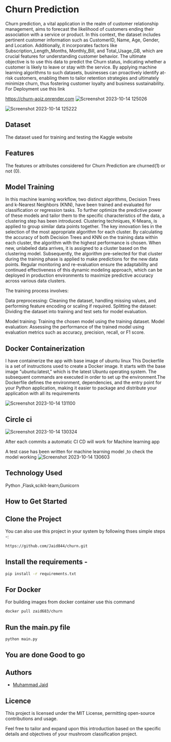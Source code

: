 
# Churn Prediction
 Churn prediction, a vital application in the realm of customer relationship management, aims to forecast the likelihood of customers ending their association with a service or product. In this context, the dataset includes pertinent customer information such as CustomerID, Name, Age, Gender, and Location. Additionally, it incorporates factors like Subscription_Length_Months, Monthly_Bill, and Total_Usage_GB, which are crucial features for understanding customer behavior. The ultimate objective is to use this data to predict the Churn status, indicating whether a customer is likely to leave or stay with the service. By applying machine learning algorithms to such datasets, businesses can proactively identify at-risk customers, enabling them to tailor retention strategies and ultimately minimize churn, thus fostering customer loyalty and business sustainability.
For Deployment use this link

 
https://churn-aoiz.onrender.com
![Screenshot 2023-10-14 125026](https://github.com/Jaid844/churn/assets/112820053/6b64575f-e3ed-4c71-88b4-e53a0f759948)


![Screenshot 2023-10-14 125222](https://github.com/Jaid844/churn/assets/112820053/5a30a1c5-5619-4c7b-adcd-ceb4557c353a)

## Dataset
The dataset used for training and testing the Kaggle website 

## Features
The features or attributes considered for Churn Prediction are churned(1) or not (0).
## Model Training
In this machine learning workflow, two distinct algorithms, Decision Trees and k-Nearest Neighbors (KNN), have been trained and evaluated for classification or regression tasks. To further optimize the predictive power of these models and tailor them to the specific characteristics of the data, a clustering step has been introduced. Clustering techniques,  K-Means, is applied to group similar data points together. The key innovation lies in the selection of the most appropriate algorithm for each cluster. By calculating the accuracy of both Decision Trees and KNN on the training data within each cluster, the algorithm with the highest performance is chosen. When new, unlabeled data arrives, it is assigned to a cluster based on the clustering model. Subsequently, the algorithm pre-selected for that cluster during the training phase is applied to make predictions for the new data points. Regular monitoring and re-evaluation ensure the adaptability and continued effectiveness of this dynamic modeling approach, which can be deployed in production environments to maximize predictive accuracy across various data clusters.

The training process involves:

Data preprocessing: Cleaning the dataset, handling missing values, and performing feature encoding or scaling if required.
Splitting the dataset: Dividing the dataset into training and test sets for model evaluation.

Model training: Training the chosen model using the training dataset.
Model evaluation: Assessing the performance of the trained model using evaluation metrics such as accuracy, precision, recall, or F1 score.
## Docker Containerization 
I have  containerize the app with base image of ubuntu linux
This Dockerfile is a set of instructions used to create a Docker image. It starts with the base image "ubuntu:latest," which is the latest Ubuntu operating system. The subsequent commands are executed in order to set up the environment.The Dockerfile defines the environment, dependencies, and the entry point for your Python application, making it easier to package and distribute your application with all its requirements

![Screenshot 2023-10-14 131100](https://github.com/Jaid844/churn/assets/112820053/1c416aa6-0009-4cb3-a5e2-b6bc92cddc2b)
## Circle ci 
![Screenshot 2023-10-14 130324](https://github.com/Jaid844/churn/assets/112820053/5bf1b89d-e029-4961-afea-f8306b31fc0e)

After each commits a automatic CI CD  will work  for Machine learning app

A test case has been written for machine learning model ,to check the model working 
![Screenshot 2023-10-14 130603](https://github.com/Jaid844/churn/assets/112820053/fa2525ec-52c9-4438-8b75-307c01bfcdd2)

## Technology Used
Python ,Flask,scikit-learn,Gunicorn
## How to Get Started

## Clone the Project

You can also use this project in your system by following thses simple steps -:

```bash
https://github.com/Jaid844/churn.git
```

## Install the requirements -
```bash
pip install -r requirements.txt
```

## For Docker 
For building images from docker container use this command
```bash
docker pull zaid683/churn
```



## Run the main.py file
```bash
python main.py
```

## You are done Good to go
## Authors

- [Muhammad Jaid]()


## Licence
This project is licensed under the MIT License, permitting open-source contributions and usage.

Feel free to tailor and expand upon this introduction based on the specific details and objectives of your mushroom classification project.
